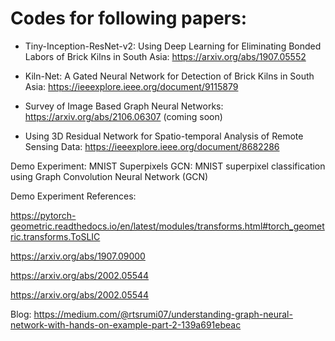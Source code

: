 # Codes for following papers:

- Tiny-Inception-ResNet-v2: Using Deep Learning for Eliminating Bonded Labors of Brick Kilns in South Asia: https://arxiv.org/abs/1907.05552

- Kiln-Net: A Gated Neural Network for Detection of Brick Kilns in South Asia: https://ieeexplore.ieee.org/document/9115879

- Survey of Image Based Graph Neural Networks: https://arxiv.org/abs/2106.06307 (coming soon)

- Using 3D Residual Network for Spatio-temporal Analysis of Remote Sensing Data: https://ieeexplore.ieee.org/document/8682286


Demo Experiment: MNIST Superpixels GCN: MNIST superpixel classification using Graph Convolution Neural Network (GCN)

Demo Experiment References: 

https://pytorch-geometric.readthedocs.io/en/latest/modules/transforms.html#torch_geometric.transforms.ToSLIC

https://arxiv.org/abs/1907.09000

https://arxiv.org/abs/2002.05544

https://arxiv.org/abs/2002.05544

Blog: https://medium.com/@rtsrumi07/understanding-graph-neural-network-with-hands-on-example-part-2-139a691ebeac
